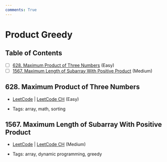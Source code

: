 ```yaml
---
comments: True
---
```


# Product Greedy

## Table of Contents

- [ ] [628. Maximum Product of Three Numbers](https://leetcode.cn/problems/maximum-product-of-three-numbers/) (Easy)
- [ ] [1567. Maximum Length of Subarray With Positive Product](https://leetcode.cn/problems/maximum-length-of-subarray-with-positive-product/) (Medium)

## 628. Maximum Product of Three Numbers

-   [LeetCode](https://leetcode.com/problems/maximum-product-of-three-numbers/) | [LeetCode CH](https://leetcode.cn/problems/maximum-product-of-three-numbers/) (Easy)

-   Tags: array, math, sorting

## 1567. Maximum Length of Subarray With Positive Product

-   [LeetCode](https://leetcode.com/problems/maximum-length-of-subarray-with-positive-product/) | [LeetCode CH](https://leetcode.cn/problems/maximum-length-of-subarray-with-positive-product/) (Medium)

-   Tags: array, dynamic programming, greedy
